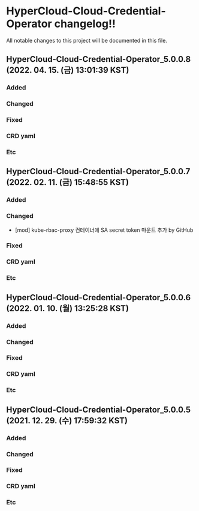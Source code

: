 # HyperCloud-Cloud-Credential-Operator changelog!!
All notable changes to this project will be documented in this file.

<!-------------------- v5.0.0.8 start -------------------->

## HyperCloud-Cloud-Credential-Operator_5.0.0.8 (2022. 04. 15. (금) 13:01:39 KST)

### Added

### Changed

### Fixed

### CRD yaml

### Etc

<!--------------------- v5.0.0.8 end --------------------->

<!-------------------- v5.0.0.7 start -------------------->

## HyperCloud-Cloud-Credential-Operator_5.0.0.7 (2022. 02. 11. (금) 15:48:55 KST)

### Added

### Changed
  - [mod] kube-rbac-proxy 컨테이너에 SA secret token 마운트 추가 by GitHub

### Fixed

### CRD yaml

### Etc

<!--------------------- v5.0.0.7 end --------------------->

<!-------------------- v5.0.0.6 start -------------------->

## HyperCloud-Cloud-Credential-Operator_5.0.0.6 (2022. 01. 10. (월) 13:25:28 KST)

### Added

### Changed

### Fixed

### CRD yaml

### Etc

<!--------------------- v5.0.0.6 end --------------------->

<!-------------------- v5.0.0.5 start -------------------->

## HyperCloud-Cloud-Credential-Operator_5.0.0.5 (2021. 12. 29. (수) 17:59:32 KST)

### Added

### Changed

### Fixed

### CRD yaml

### Etc

<!--------------------- v5.0.0.5 end --------------------->
